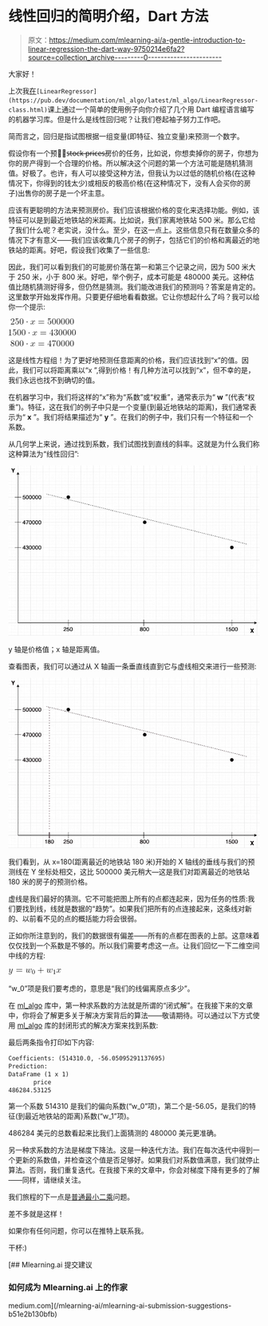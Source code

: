 # 线性回归的简明介绍，Dart 方法

> 原文：<https://medium.com/mlearning-ai/a-gentle-introduction-to-linear-regression-the-dart-way-9750214e6fa2?source=collection_archive---------0----------------------->

大家好！

上次我[在](/mlearning-ai/machine-learning-in-dart-programming-language-fbfffd7deb18?source=friends_link&sk=12ba21f2c7a01f1aa18954ba2a82fae9)`[LinearRegressor](https://pub.dev/documentation/ml_algo/latest/ml_algo/LinearRegressor-class.html)`课上通过一个简单的使用例子向你介绍了几个用 Dart 编程语言编写的机器学习库。但是什么是线性回归呢？让我们卷起袖子努力工作吧。

简而言之，回归是指试图根据一组变量(即特征、独立变量)来预测一个数字。

假设你有一个预测̶s̶t̶o̶c̶k̶ ̶p̶r̶i̶c̶e̶s̶房价的任务，比如说，你想卖掉你的房子，你想为你的房产得到一个合理的价格。所以解决这个问题的第一个方法可能是随机猜测值。好极了。也许，有人可以接受这种方法，但我认为以过低的随机价格(在这种情况下，你得到的钱太少)或相反的极高价格(在这种情况下，没有人会买你的房子)出售你的房子是一个坏主意。

应该有更聪明的方法来预测房价。我们应该根据价格的变化来选择功能。例如，该特征可以是到最近地铁站的米距离。比如说，我们家离地铁站 500 米。那么它给了我们什么呢？老实说，没什么。至少，在这一点上。这些信息只有在数量众多的情况下才有意义——我们应该收集几个房子的例子，包括它们的价格和离最近的地铁站的距离。好吧，假设我们收集了一些信息:

因此，我们可以看到我们的可能房价落在第一和第三个记录之间，因为 500 米大于 250 米，小于 800 米。好吧，举个例子，成本可能是 480000 美元。这种估值比随机猜测好得多，但仍然是猜测。我们能改进我们的预测吗？答案是肯定的。这里数学开始发挥作用。只要更仔细地看看数据。它让你想起什么了吗？我可以给你一个提示:

![](img/fa8d59db749986c27df5db8dcb073307.png)

这是线性方程组！为了更好地预测任意距离的价格，我们应该找到“x”的值。因此，我们可以将距离乘以“x ”,得到价格！有几种方法可以找到“x”，但不幸的是，我们永远也找不到确切的值。

在机器学习中，我们将这样的“x”称为“系数”或“权重”，通常表示为“ **w** ”(代表“权重”)。特征，这在我们的例子中只是一个变量(到最近地铁站的距离)，我们通常表示为“ **x** ”。我们将结果描述为“ **y** ”。在我们的例子中，我们只有一个特征和一个系数。

从几何学上来说，通过找到系数，我们试图找到直线的斜率。这就是为什么我们称这种算法为“线性回归”:

![](img/030583904c2474876796806e80af0d39.png)

y 轴是价格值；x 轴是距离值。

查看图表，我们可以通过从 X 轴画一条垂直线直到它与虚线相交来进行一些预测:

![](img/e194d4c88739b632423c8681fe3fc492.png)

我们看到，从 x=180(距离最近的地铁站 180 米)开始的 X 轴线的垂线与我们的预测线在 Y 坐标处相交，这比 500000 美元稍大—这是我们对距离最近的地铁站 180 米的房子的预测价格。

虚线是我们最好的猜测。它不可能把图上所有的点都连起来，因为任务的性质:我们要找到线，线就是数据的“趋势”。如果我们把所有的点连接起来，这条线对新的、以前看不见的点的概括能力将会很弱。

正如你所注意到的，我们的数据很有偏差——所有的点都在图表的上部。这意味着仅仅找到一个系数是不够的。所以我们需要考虑这一点。让我们回忆一下二维空间中线的方程:

![](img/6cf573ee77bc626f6fb1ec2dca71cfac.png)

“w_0”项是我们要考虑的，意思是“我们的线偏离原点多少”。

在 [ml_algo](https://github.com/gyrdym/ml_algo) 库中，第一种求系数的方法就是所谓的“闭式解”。在我接下来的文章中，你将会了解更多关于解决方案背后的算法——敬请期待。可以通过以下方式使用 [ml_algo](https://github.com/gyrdym/ml_algo) 库的封闭形式的解决方案来找到系数:

最后两条指令打印如下内容:

```
Coefficients: (514310.0, -56.05095291137695)
Prediction: 
DataFrame (1 x 1)
       price
486284.53125
```

第一个系数 514310 是我们的偏向系数(“w_0”项)，第二个是-56.05，是我们的特征(到最近地铁站的距离)系数(“w_1”项)。

486284 美元的总数看起来比我们上面猜测的 480000 美元更准确。

另一种求系数的方法是梯度下降法。这是一种迭代方法。我们在每次迭代中得到一个更新的系数值，并检查这个值是否足够好。如果我们对系数值满意，我们就停止算法。否则，我们重复迭代。在我接下来的文章中，你会对梯度下降有更多的了解——同样，请继续关注。

我们旅程的下一点是[普通最小二乘](/mlearning-ai/linear-regression-ordinary-least-squares-in-a-nutshell-c2e0d7ed260f?source=friends_link&sk=5c8bc0228d29bc67ebe524a91d687619)问题。

差不多就是这样！

如果你有任何问题，你可以在推特上联系我。

干杯:)

[](/mlearning-ai/mlearning-ai-submission-suggestions-b51e2b130bfb) [## Mlearning.ai 提交建议

### 如何成为 Mlearning.ai 上的作家

medium.com](/mlearning-ai/mlearning-ai-submission-suggestions-b51e2b130bfb)
